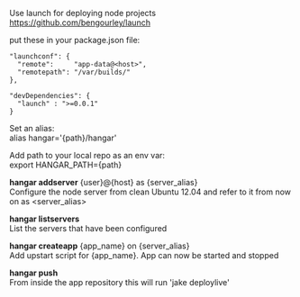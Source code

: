 Use launch for deploying node projects
https://github.com/bengourley/launch

put these in your package.json file:

    "launchconf": {
      "remote":     "app-data@<host>",
      "remotepath": "/var/builds/"
    },
    
    "devDependencies": {
      "launch" : ">=0.0.1"
    }



Set an alias:  
alias hangar='{path}/hangar'

Add path to your local repo as an env var:  
export HANGAR_PATH={path}


**hangar addserver** {user}@{host} as {server_alias}  
Configure the node server from clean Ubuntu 12.04 and refer to it from now on as <server_alias>

**hangar listservers**  
List the servers that have been configured

**hangar createapp** {app_name} on {server_alias}  
Add upstart script for {app_name}. App can now be started and stopped

**hangar push**  
From inside the app repository this will run 'jake deploylive'
